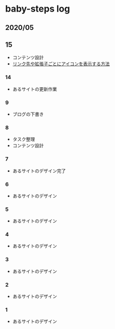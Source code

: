 
# baby-steps log

## 2020/05

## 15

* コンテンツ設計
* [リンク先や拡張子ごとにアイコンを表示する方法](https://www.nxworld.net/tips/change-the-icon-for-each-extension.html)

### 14

* あるサイトの更新作業

### 9

* ブログの下書き

### 8

* タスク整理
* コンテンツ設計

### 7

* あるサイトのデザイン完了

### 6

* あるサイトのデザイン

### 5

* あるサイトのデザイン

### 4

* あるサイトのデザイン

### 3

* あるサイトのデザイン

### 2

* あるサイトのデザイン

### 1

* あるサイトのデザイン